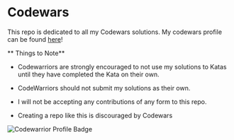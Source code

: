 # Codewars

This repo is dedicated to all my Codewars solutions. My codewars profile can be found [here](https://www.codewars.com/users/michaelporreca)!

** Things to Note**

- Codewarriors are strongly encouraged to not use my solutions to Katas until they have completed the Kata on their own.

- CodeWarriors should not submit my solutions as their own.

- I will not be accepting any contributions of any form to this repo.

- Creating a repo like this is discouraged by Codewars

![Codewarrior Profile Badge](https://www.codewars.com/users/michaelporreca/badges/large)
